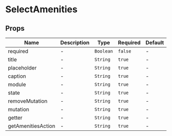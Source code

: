 # SelectAmenities

## Props

<!-- @vuese:SelectAmenities:props:start -->
|Name|Description|Type|Required|Default|
|---|---|---|---|---|
|required|-|`Boolean`|`false`|-|
|title|-|`String`|`true`|-|
|placeholder|-|`String`|`true`|-|
|caption|-|`String`|`true`|-|
|module|-|`String`|`true`|-|
|state|-|`String`|`true`|-|
|removeMutation|-|`String`|`true`|-|
|mutation|-|`String`|`true`|-|
|getter|-|`String`|`true`|-|
|getAmenitiesAction|-|`String`|`true`|-|

<!-- @vuese:SelectAmenities:props:end -->


